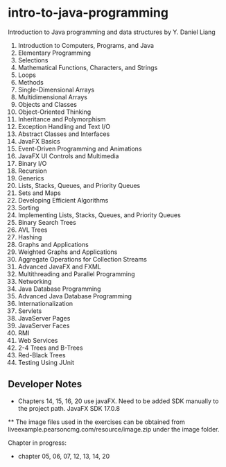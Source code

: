 # intro-to-java-programming
Introduction to Java programming and data structures by Y. Daniel Liang
1. Introduction to Computers, Programs, and Java
2. Elementary Programming
3. Selections
4. Mathematical Functions, Characters, and Strings
5. Loops
6. Methods
7. Single-Dimensional Arrays
8. Multidimensional Arrays
9. Objects and Classes
10. Object-Oriented Thinking
11. Inheritance and Polymorphism
12. Exception Handling and Text I/O
13. Abstract Classes and Interfaces
14. JavaFX Basics
15. Event-Driven Programming and Animations
16. JavaFX UI Controls and Multimedia
17. Binary I/O
18. Recursion
19. Generics
20. Lists, Stacks, Queues, and Priority Queues
21. Sets and Maps
22. Developing Efficient Algorithms
23. Sorting
24. Implementing Lists, Stacks, Queues, and Priority Queues
25. Binary Search Trees
26. AVL Trees
27. Hashing
28. Graphs and Applications
29. Weighted Graphs and Applications
30. Aggregate Operations for Collection Streams
31. Advanced JavaFX and FXML
32. Multithreading and Parallel Programming
33. Networking
34. Java Database Programming
35. Advanced Java Database Programming
36. Internationalization
37. Servlets
38. JavaServer Pages
39. JavaServer Faces
40. RMI
41. Web Services
42. 2-4 Trees and B-Trees
43. Red-Black Trees
44. Testing Using JUnit

## Developer Notes

* Chapters 14, 15, 16, 20 use javaFX. Need to be added SDK manually to the project path. JavaFX SDK 17.0.8

** The image files used in the exercises can be obtained from liveexample.pearsoncmg.com/resource/image.zip under the image folder.

Chapter in progress:
* chapter 05, 06, 07, 12, 13, 14, 20